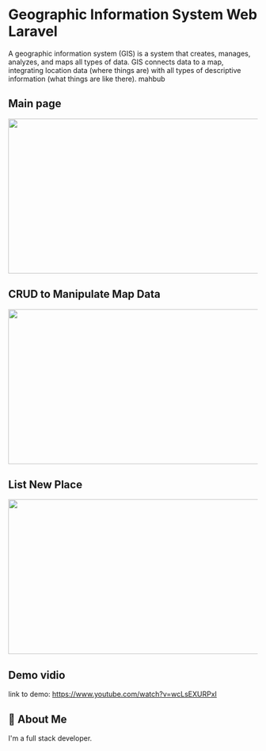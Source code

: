 
# Geographic Information System Web Laravel

A geographic information system (GIS) is a system that creates, manages, analyzes, and maps all types of data. GIS connects data to a map, integrating location data (where things are) with all types of descriptive information (what things are like there). mahbub



## Main page
<img style="-webkit-user-select: none;margin: auto;cursor: zoom-in;" src="https://user-images.githubusercontent.com/52773931/169458313-b6dfa05e-e6a2-4478-bac3-71ae81155457.jpg" width="554" height="312">


## CRUD to Manipulate Map Data
<img style="-webkit-user-select: none;margin: auto;cursor: zoom-in;" src="https://user-images.githubusercontent.com/52773931/169467195-ba6fffea-337a-49d0-bc9a-0eba1d998967.JPG" width="554" height="312">


## List New Place
<img style="-webkit-user-select: none;margin: auto;cursor: zoom-in;" src="https://user-images.githubusercontent.com/52773931/169467290-c9071cd0-1828-4a38-b0a4-4152d380ea2d.JPG" width="554" height="312">


## Demo vidio

link to demo:
https://www.youtube.com/watch?v=wcLsEXURPxI




## 🚀 About Me
I'm a full stack developer. 

